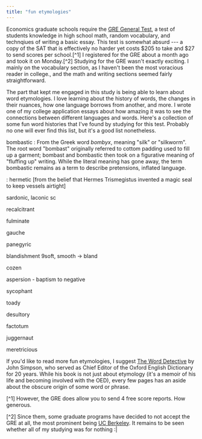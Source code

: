 ```yaml
---
title: "fun etymologies"
---
```


Economics graduate schools require the [GRE General Test](https://www.ets.org/gre), a test of students knowledge in high school math, random vocabulary, and technqiues of writing a basic essay. This test is somewhat absurd --- a copy of the SAT that is effectively no harder yet costs $205 to take and $27 to send scores per school.[^1] I registered for the GRE about a month ago and took it on Monday.[^2] Studying for the GRE wasn't exactly exciting. I mainly on the vocabulary section, as I haven't been the most voracious reader in college., and the math and writing sections seemed fairly straightforward.

The part that kept me engaged in this study is being able to learn about word etymologies. I love learning about the history of words, the changes in their nuances, how one language borrows from another, and more. I wrote one of my college application essays about how amazing it was to see the connections between different languages and words. Here's a collection of some fun word histories that I've found by studying for this test. Probably no one will ever find this list, but it's a good list nonetheless.

bombastic
: From the Greek word *bombyx*, meaning "silk" or "silkworm". The root word "bombast" originally referred to cottom padding used to fill up a garment; bombast and bombastic then took on a figurative meaning of "fluffing up" writing. While the literal meaning has gone away, the term bombastic remains as a term to describe pretensions, inflated language.

: hermetic
[from the belief that Hermes Trismegistus invented a magic seal to keep vessels airtight]

sardonic, laconic
sc

recalcitrant

fulminate


gauche

panegyric

blandishment 9soft, smooth -> bland

cozen

aspersion - baptism to negative 

sycophant

toady

desultory

factotum

juggernaut

meretricious


If you'd like to read more fun etymologies, I suggest [The Word Detective](https://www.amazon.com/dp/B01IAIZAAS/ref=dp-kindle-redirect?_encoding=UTF8&btkr=1) by John Simpson, who served as Chief Editor of the Oxford English Dictionary for 20 years. While his book is not just about etymology (it's a memoir of his life and becoming involved with the OED), every few pages has an aside about the obscure origin of some word or phrase. 

[^1] However, the GRE does allow you to send 4 free score reports. How generous.

[^2] Since them, some graduate programs have decided to not accept the GRE at all, the most prominent being [UC Berkeley](https://web.archive.org/web/20200620165217/https://www.econ.berkeley.edu/grad/admissions). It remains to be seen whether all of my studying was for nothing :| 